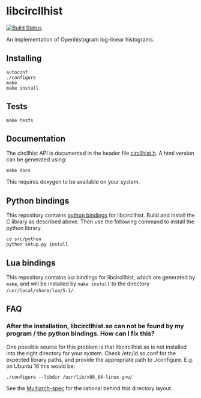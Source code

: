 # libcircllhist

[![Build Status](https://travis-ci.org/openhistogram/libcircllhist.svg?branch=master)](https://travis-ci.org/openhistogram/libcircllhist)

An implementation of Openhistogram log-linear histograms.

## Installing

    autoconf
    ./configure
    make
    make install

## Tests

    make tests

## Documentation

The circllhist API is documented in the header file [circllhist.h](src/circllhist.h).
A html version can be generated using:

    make docs

This requires doxygen to be available on your system.

## Python bindings

This repository contains [python bindings](/src/python) for libcircllhist.  Build and install the C library as described above.
Then use the following command to install the python library.

    cd src/python
    python setup.py install

## Lua bindings

This repository contains lua bindings for libcircllhist, which are generated by `make`,
and will be installed by `make install` to the directory `/usr/local/share/lua/5.1/`.

## FAQ

### After the installation, libcircllhist.so can not be found by my program / the python bindings. How can I fix this?

One possible source for this problem is that libcircllhist.so is not installed into the right directory for your system.
Check /etc/ld.so.conf for the expected library paths, and provide the appropriate path to ./configure.
E.g. on Ubuntu 16 this would be:

```
./configure --libdir /usr/lib/x86_64-linux-gnu/
```

See the [Multiarch-spec](https://wiki.ubuntu.com/MultiarchSpec) for the rational behind this directory layout.
